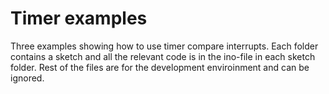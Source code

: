 # Timer examples

Three examples showing how to use timer compare interrupts. Each folder contains a sketch and all the relevant code is in the ino-file in each sketch folder. Rest of the files are for the development enviroinment and can be ignored.
